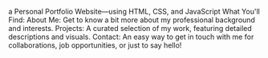 a Personal Portfolio Website—using HTML, CSS, and JavaScript
What You'll Find:
About Me: Get to know a bit more about my professional background and interests.
Projects: A curated selection of my work, featuring detailed descriptions and visuals.
Contact: An easy way to get in touch with me for collaborations, job opportunities, or just to say hello!
